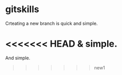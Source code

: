 # gitskills

Crteating a new branch is quick and simple.


<<<<<<< HEAD
& simple.
=======
And simple.
>>>>>>> new1
